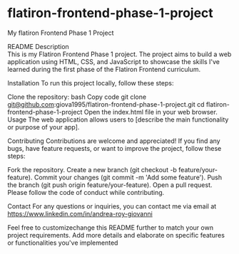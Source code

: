 # flatiron-frontend-phase-1-project
My flatiron Frontend Phase 1 Project

README
 Description         
This is my Flatiron Frontend Phase 1 project. The project aims to build a web application using HTML, CSS, and JavaScript to showcase the skills I've learned during the first phase of the Flatiron Frontend curriculum.

Installation
To run this project locally, follow these steps:

Clone the repository:
bash
Copy code
git clone git@github.com:giova1995/flatiron-frontend-phase-1-project.git
cd flatiron-frontend-phase-1-project
Open the index.html file in your web browser.
Usage
The web application allows users to [describe the main functionality or purpose of your app].

Contributing
Contributions are welcome and appreciated! If you find any bugs, have feature requests, or want to improve the project, follow these steps:

Fork the repository.
Create a new branch (git checkout -b feature/your-feature).
Commit your changes (git commit -m 'Add some feature').
Push the branch (git push origin feature/your-feature).
Open a pull request.
Please follow the code of conduct while contributing.


Contact
For any questions or inquiries, you can contact me via email at https://www.linkedin.com/in/andrea-roy-giovanni

Feel free to customizechange this README further to match your own project requirements. Add more details and elaborate on specific features or functionalities you've implemented
